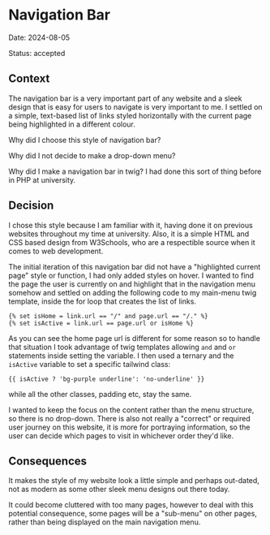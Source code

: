 # Navigation Bar

Date: 2024-08-05

Status: accepted

## Context

The navigation bar is a very important part of any website and a sleek design that is easy for users to navigate is very important to me.  I settled on a simple, text-based list of links styled horizontally with the current page being highlighted in a different colour.

Why did I choose this style of navigation bar? 

Why did I not decide to make a drop-down menu?

Why did I make a navigation bar in twig?  I had done this sort of thing before in PHP at university.

## Decision

I chose this style because I am familiar with it, having done it on previous websites throughout my time at university.  Also, it is a simple HTML and CSS based design from W3Schools, who are a respectible source when it comes to web development.

The initial iteration of this navigation bar did not have a "highlighted current page" style or function, I had only added styles on hover.  I wanted to find the page the user is currently on and highlight that in the navigation menu somehow and settled on adding the following code to my main-menu twig template, inside the for loop that creates the list of links.

```
{% set isHome = link.url == "/" and page.url == "/." %}
{% set isActive = link.url == page.url or isHome %}
```

As you can see the home page url is different for some reason so to handle that situation I took advantage of twig templates allowing `and` and `or` statements inside setting the variable.  I then used a ternary and the `isActive` variable to set a specific tailwind class:

```
{{ isActive ? 'bg-purple underline': 'no-underline' }}
```
while all the other classes, padding etc, stay the same.

I wanted to keep the focus on the content rather than the menu structure, so there is no drop-down.  There is also not really a "correct" or required user journey on this website, it is more for portraying information, so the user can decide which pages to visit in whichever order they'd like.

## Consequences

It makes the style of my website look a little simple and perhaps out-dated, not as modern as some other sleek menu designs out there today.

It could become cluttered with too many pages, however to deal with this potential consequence, some pages will be a "sub-menu" on other pages, rather than being displayed on the main navigation menu.
